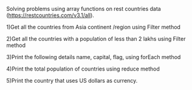Solving problems using array functions on rest countries data (https://restcountries.com/v3.1/all).

1)Get all the countries from Asia continent /region using Filter method

2)Get all the countries with a population of less than 2 lakhs using Filter method

3)Print the following details name, capital, flag, using forEach method

4)Print the total population of countries using reduce method

5)Print the country that uses US dollars as currency.
